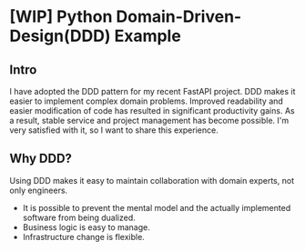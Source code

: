 # [WIP] Python Domain-Driven-Design(DDD) Example
## Intro
I have adopted the DDD pattern for my recent FastAPI project.
DDD makes it easier to implement complex domain problems.
Improved readability and easier modification of code has resulted in significant productivity gains.
As a result, stable service and project management has become possible.
I'm very satisfied with it, so I want to share this experience.

## Why DDD?
Using DDD makes it easy to maintain collaboration with domain experts, not only engineers.
- It is possible to prevent the mental model and the actually implemented software from being dualized.
- Business logic is easy to manage.
- Infrastructure change is flexible.
